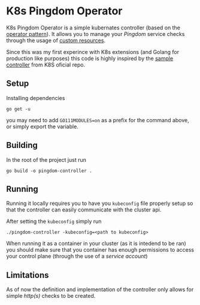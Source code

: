 # K8s Pingdom Operator

K8s Pingdom Operator is a simple kubernates controller (based on the [operator pattern](https://kubernetes.io/docs/concepts/extend-kubernetes/operator/#operators-in-kubernetes)). It allows you to manage your _Pingdom_ service checks through the usage of [custom resources](https://kubernetes.io/docs/concepts/extend-kubernetes/api-extension/custom-resources/).

Since this was my first experince with K8s extensions (and Golang for production like purposes) this code is highly inspired by the [sample controller](https://github.com/kubernetes/sample-controller) from K8S oficial repo.

## Setup

Installing dependencies

```golang
go get -u
```

you may need to add `GO111MODULES=on` as a prefix for the command above, or simply export the variable.

## Building

In the root of the project just run

```golang
go build -o pingdom-controller .
```

## Running

Running it locally requires you to have you `kubeconfig` file properly setup so that the controller can easily communicate with the cluster api.

After setting the `kubeconfig` simply run

```shell
./pingdom-controller -kubeconfig=<path to kubeconfig>
```

When running it as a container in your cluster (as it is intedend to be ran) you should make sure that you container has enough permissions to access your control plane (through the use of a _service account_)

## Limitations

As of now the definition and implementation of the controller only allows for simple _http(s)_ checks to be created.
